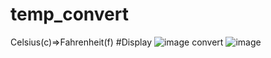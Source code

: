 # temp_convert
Celsius(c)=>Fahrenheit(f)
#Display
![image](https://user-images.githubusercontent.com/102571088/166154609-607085f9-298d-4552-9e82-8ba4d40dd208.png)
convert
![image](https://user-images.githubusercontent.com/102571088/166154650-998caf93-1548-4d3a-9ae6-7a4ee94bd641.png)
